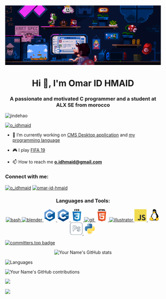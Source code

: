 ![MasterHead](https://raw.githubusercontent.com/mosh3eb/Portfolio_Page/main/images/bg.gif)
<h1 align="center">Hi 👋, I'm Omar ID HMAID</h1>
<h3 align="center">A passionate and motivated C programmer and a student at ALX SE from morocco</h3>
<img align="right" width="400" scr="https://stemettes.org/zine/wp-content/uploads/sites/3/2021/09/giphy-13-1.gif">

<p align="left"> <img src="https://komarev.com/ghpvc/?username=jindehao&label=Profile%20views&color=0e75b6&style=flat" alt="jindehao" /> </p>

<p align="left"> <a href="https://twitter.com/o_idhmaid" target="blank"><img src="https://img.shields.io/twitter/follow/o_idhmaid?logo=twitter&style=for-the-badge" alt="o_idhmaid" /></a> </p>

- 🔭 I’m currently working on [CMS Desktop application](https://github.com/badrxd/CMS) and [my programming language](https://github.com/jinDeHao/my_interpreter_v1)

- 🎮 I play [FIFA 19](https://www.ea.com/fr-fr/games/fifa/news/fifa-19-pc-specs)

- 📫 How to reach me **o.idhmaid@gmail.com**

<h3 align="left">Connect with me:</h3>
<p align="left">
<a href="https://twitter.com/o_idhmaid" target="blank"><img align="center" src="https://raw.githubusercontent.com/rahuldkjain/github-profile-readme-generator/master/src/images/icons/Social/twitter.svg" alt="o_idhmaid" height="30" width="40" /></a>
<a href="https://linkedin.com/in/omar-id-hmaid" target="blank"><img align="center" src="https://raw.githubusercontent.com/rahuldkjain/github-profile-readme-generator/master/src/images/icons/Social/linked-in-alt.svg" alt="omar-id-hmaid" height="30" width="40" /></a>
</p>

<h3 align="center">Languages and Tools:</h3>
<p align="center"> <a href="https://www.gnu.org/software/bash/" target="_blank" rel="noreferrer"> <img src="https://www.vectorlogo.zone/logos/gnu_bash/gnu_bash-icon.svg" alt="bash" width="40" height="40"/> </a> <a href="https://www.blender.org/" target="_blank" rel="noreferrer"> <img src="https://download.blender.org/branding/community/blender_community_badge_white.svg" alt="blender" width="40" height="40"/> </a> <a href="https://www.cprogramming.com/" target="_blank" rel="noreferrer"> <img src="https://raw.githubusercontent.com/devicons/devicon/master/icons/c/c-original.svg" alt="c" width="40" height="40"/> </a> <a href="https://www.w3schools.com/cpp/" target="_blank" rel="noreferrer"> <img src="https://raw.githubusercontent.com/devicons/devicon/master/icons/cplusplus/cplusplus-original.svg" alt="cplusplus" width="40" height="40"/> </a> <a href="https://www.w3schools.com/css/" target="_blank" rel="noreferrer"> <img src="https://raw.githubusercontent.com/devicons/devicon/master/icons/css3/css3-original-wordmark.svg" alt="css3" width="40" height="40"/> </a> <a href="https://git-scm.com/" target="_blank" rel="noreferrer"> <img src="https://www.vectorlogo.zone/logos/git-scm/git-scm-icon.svg" alt="git" width="40" height="40"/> </a> <a href="https://www.w3.org/html/" target="_blank" rel="noreferrer"> <img src="https://raw.githubusercontent.com/devicons/devicon/master/icons/html5/html5-original-wordmark.svg" alt="html5" width="40" height="40"/> </a> <a href="https://www.adobe.com/in/products/illustrator.html" target="_blank" rel="noreferrer"> <img src="https://www.vectorlogo.zone/logos/adobe_illustrator/adobe_illustrator-icon.svg" alt="illustrator" width="40" height="40"/> </a> <a href="https://developer.mozilla.org/en-US/docs/Web/JavaScript" target="_blank" rel="noreferrer"> <img src="https://raw.githubusercontent.com/devicons/devicon/master/icons/javascript/javascript-original.svg" alt="javascript" width="40" height="40"/> </a> <a href="https://www.linux.org/" target="_blank" rel="noreferrer"> <img src="https://raw.githubusercontent.com/devicons/devicon/master/icons/linux/linux-original.svg" alt="linux" width="40" height="40"/> </a> <a href="https://www.photoshop.com/en" target="_blank" rel="noreferrer"> <img src="https://raw.githubusercontent.com/devicons/devicon/master/icons/photoshop/photoshop-line.svg" alt="photoshop" width="40" height="40"/> </a> <a href="https://www.python.org" target="_blank" rel="noreferrer"> <img src="https://raw.githubusercontent.com/devicons/devicon/master/icons/python/python-original.svg" alt="python" width="40" height="40"/> </a> </p>


[![committers.top badge](https://user-badge.committers.top/morocco_public/jinDeHao.svg)](https://user-badge.committers.top/morocco_public/jinDeHao)

<p align = "center" width = "100%">
<img src="https://github-readme-stats.vercel.app/api?username=jinDeHao&show_icons=true&theme=radical" alt="Your Name's GitHub stats">

<img
align = "center" src="https://github-readme-stats.vercel.app/api/top-langs?username=jinDeHao&show_icons=true&theme=radical" alt="Languages">

<img src="https://github-readme-streak-stats.herokuapp.com/?user=jinDeHao&theme=radical" alt="Your Name's GitHub contributions">
</p>



 ![](https://github-contributor-stats.vercel.app/api?username=jinDeHao&limit=5&theme=radical&combine_all_yearly_contributions=true) 
  
 [![](https://visitcount.itsvg.in/api?id=jinDeHao&icon=0&color=0)](https://visitcount.itsvg.in)